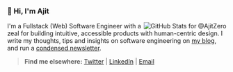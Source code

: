 ### 👋 Hi, I'm Ajit

<img
	align="right"
	src="https://github-readme-stats.vercel.app/api?username=AjitZero&theme=shades-of-purple&show_icons=true&count_private=true&hide_title=true"
	alt="GitHub Stats for @AjitZero"/>

I'm a Fullstack (Web) Software Engineer with a zeal for building intuitive, accessible products with human-centric design. I write my thoughts, tips and insights on software engineering on [my blog](http://ajitpanigrahi.com "Ajit Panigrahi's Porfolio & Blog"), and run a [condensed newsletter](https://tinyletter.com/ajitzero).

> **Find me elsewhere:**
[Twitter](https://twitter.com/ajitzero "For immediate contact and replies")
 | [LinkedIn](https://linkedin.com/in/ajitzero "For my professional history")
 | [Email](mailto:ajitzero@gmail.com?subject=Hey%20I%20saw%20your%20GitHub%20Profile "Contact here for work opportunities")
